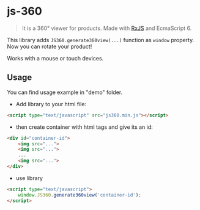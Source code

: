 # js-360

> It is a 360° viewer for products. Made with [RxJS](https://github.com/Reactive-Extensions/RxJS) and EcmaScript 6.

This library adds `JS360.generate360view(...)` function as `window` property. Now you can rotate your product!

Works with a mouse or touch devices. 

## Usage

You can find usage example in "demo" folder.

* Add library to your html file:

```html
<script type="text/javascript" src="js360.min.js"></script>
```

* then create container with html tags and give its an id:

```html
<div id="container-id">
    <img src="...">
    <img src="...">
    ...
    <img src="...">
</div>
```

* use library

```html
<script type="text/javascript">
    window.JS360.generate360view('container-id');
</script>
```
